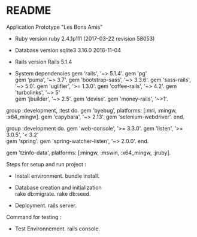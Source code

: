# README

Application Prototype  "Les Bons Amis"

* Ruby version
ruby 2.4.1p111 (2017-03-22 revision 58053)


* Database version
sqlite3 3.16.0 2016-11-04


* Rails version
Rails 5.1.4


* System dependencies
gem 'rails', '~> 5.1.4'. 
gem 'pg'  
gem 'puma', '~> 3.7'. 
gem 'bootstrap-sass', '~> 3.3.6'. 
gem 'sass-rails', '~> 5.0'. 
gem 'uglifier', '>= 1.3.0'. 
gem 'coffee-rails', '~> 4.2'. 
gem 'turbolinks', '~> 5'  
gem 'jbuilder', '~> 2.5'. 
gem 'devise'. 
gem 'money-rails', '~>1'. 

group :development, :test do. 
  gem 'byebug', platforms: [:mri, :mingw, :x64_mingw]. 
  gem 'capybara', '~> 2.13'. 
  gem 'selenium-webdriver'. 
end. 

group :development do. 
  gem 'web-console', '>= 3.3.0'. 
  gem 'listen', '>= 3.0.5', '< 3.2'  
  gem 'spring'. 
  gem 'spring-watcher-listen', '~> 2.0.0'. 
end. 

gem 'tzinfo-data', platforms: [:mingw, :mswin, :x64_mingw, :jruby]. 



Steps for setup and run project :  

* Install environment. 
bundle install. 

* Database creation and initialization  
rake db:migrate. 
rake db:seed. 

* Deployment. 
rails server. 

Command for testing :  

* Test Environnement. 
rails console. 
